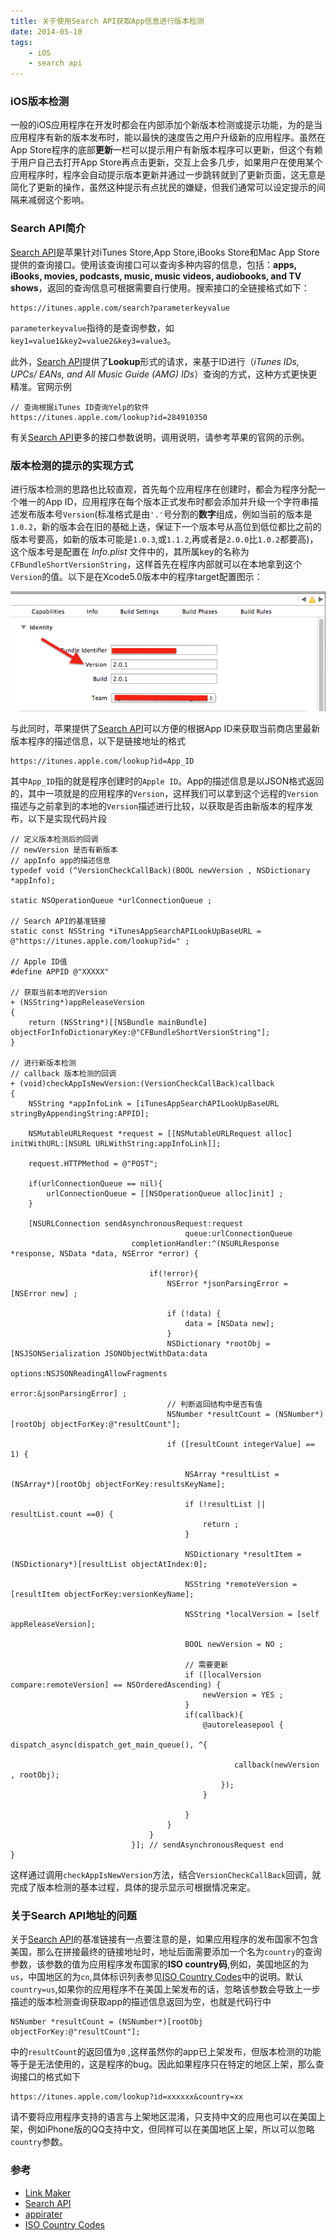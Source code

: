 ```yaml
---
title: 关于使用Search API获取App信息进行版本检测
date: 2014-05-10
tags:
    - iOS
    - search api
---
```



### iOS版本检测

一般的iOS应用程序在开发时都会在内部添加个新版本检测或提示功能，为的是当应用程序有新的版本发布时，能以最快的速度告之用户升级新的应用程序。虽然在App Store程序的底部**更新**一栏可以提示用户有新版本程序可以更新，但这个有赖于用户自己去打开App Store再点击更新，交互上会多几步，如果用户在使用某个应用程序时，程序会自动提示版本更新并通过一步跳转就到了更新页面，这无意是简化了更新的操作，虽然这种提示有点扰民的嫌疑，但我们通常可以设定提示的间隔来减弱这个影响。

### Search API简介

[Search API][ref-2]是苹果针对iTunes Store,App Store,iBooks Store和Mac App Store提供的查询接口。使用该查询接口可以查询多种内容的信息，包括：**apps, iBooks, movies, podcasts, music, music videos, audiobooks, and TV shows**，返回的查询信息可根据需要自行使用。搜索接口的全链接格式如下：

	https://itunes.apple.com/search?parameterkeyvalue

`parameterkeyvalue`指待的是查询参数，如`key1=value1&key2=value2&key3=value3`。

此外，[Search API][ref-2]提供了**Lookup**形式的请求，来基于ID进行（_iTunes IDs, UPCs/ EANs, and All Music Guide (AMG) IDs_）查询的方式，这种方式更快更精准。官网示例

	// 查询根据iTunes ID查询Yelp的软件
	https://itunes.apple.com/lookup?id=284910350

有关[Search API][ref-2]更多的接口参数说明，调用说明，请参考苹果的官网的示例。

### 版本检测的提示的实现方式

进行版本检测的思路也比较直观，首先每个应用程序在创建时，都会为程序分配一个唯一的App ID，应用程序在每个版本正式发布时都会添加并升级一个字符串描述发布版本号`Version`(标准格式是由`'.'`号分割的**数字**组成，例如当前的版本是`1.0.2`，新的版本会在旧的基础上迭，保证下一个版本号从高位到低位都比之前的版本号要高，如新的版本可能是`1.0.3`,或`1.1.2`,再或者是`2.0.0`比`1.0.2`都要高)，这个版本号是配置在 _Info.plist_ 文件中的，其所属key的名称为`CFBundleShortVersionString`，这样首先在程序内部就可以在本地拿到这个`Version`的值。以下是在Xcode5.0版本中的程序target配置图示：

![image](/img/2014-05-10-1.png)

与此同时，苹果提供了[Search API][ref-2]可以方便的根据App ID来获取当前商店里最新版本程序的描述信息，以下是链接地址的格式

	https://itunes.apple.com/lookup?id=App_ID

其中`App_ID`指的就是程序创建时的`Apple ID`。App的描述信息是以JSON格式返回的，其中一项就是的应用程序的`Version`，这样我们可以拿到这个远程的`Version`描述与之前拿到的本地的`Version`描述进行比较，以获取是否由新版本的程序发布，以下是实现代码片段
```objc
// 定义版本检测后的回调
// newVersion 是否有新版本
// appInfo app的描述信息
typedef void (^VersionCheckCallBack)(BOOL newVersion , NSDictionary *appInfo);

static NSOperationQueue *urlConnectionQueue ;

// Search API的基准链接
static const NSString *iTunesAppSearchAPILookUpBaseURL = @"https://itunes.apple.com/lookup?id=" ;

// Apple ID值
#define APPID @"XXXXX"

// 获取当前本地的Version
+ (NSString*)appReleaseVersion
{
    return (NSString*)[[NSBundle mainBundle] objectForInfoDictionaryKey:@"CFBundleShortVersionString"];
}

// 进行新版本检测
// callback 版本检测的回调
+ (void)checkAppIsNewVersion:(VersionCheckCallBack)callback
{
    NSString *appInfoLink = [iTunesAppSearchAPILookUpBaseURL stringByAppendingString:APPID];

    NSMutableURLRequest *request = [[NSMutableURLRequest alloc] initWithURL:[NSURL URLWithString:appInfoLink]];

    request.HTTPMethod = @"POST";

    if(urlConnectionQueue == nil){
        urlConnectionQueue = [[NSOperationQueue alloc]init] ;
    }

    [NSURLConnection sendAsynchronousRequest:request
                                       queue:urlConnectionQueue
                           completionHandler:^(NSURLResponse *response, NSData *data, NSError *error) {

                               if(!error){
                                   NSError *jsonParsingError = [NSError new] ;

                                   if (!data) {
                                       data = [NSData new];
                                   }
                                   NSDictionary *rootObj = [NSJSONSerialization JSONObjectWithData:data
                                                                                           options:NSJSONReadingAllowFragments
                                                                                             error:&jsonParsingError] ;
                                   // 判断返回结构中是否有值
                                   NSNumber *resultCount = (NSNumber*)[rootObj objectForKey:@"resultCount"];

                                   if ([resultCount integerValue] == 1) {

                                       NSArray *resultList = (NSArray*)[rootObj objectForKey:resultsKeyName];

                                       if (!resultList || resultList.count ==0) {
                                           return ;
                                       }

                                       NSDictionary *resultItem = (NSDictionary*)[resultList objectAtIndex:0];

                                       NSString *remoteVersion = [resultItem objectForKey:versionKeyName];

                                       NSString *localVersion = [self appReleaseVersion];

                                       BOOL newVersion = NO ;

                                       // 需要更新
                                       if ([localVersion compare:remoteVersion] == NSOrderedAscending) {
                                           newVersion = YES ;
                                       }
                                       if(callback){
                                           @autoreleasepool {
                                               dispatch_async(dispatch_get_main_queue(), ^{

                                                  callback(newVersion , rootObj);
                                               });
                                           }

                                       }
                                   }
                               }
                           }]; // sendAsynchronousRequest end
}
```

这样通过调用`checkAppIsNewVersion`方法，结合`VersionCheckCallBack`回调，就完成了版本检测的基本过程，具体的提示显示可根据情况来定。

### 关于Search API地址的问题

关于[Search API][ref-2]的基准链接有一点要注意的是，如果应用程序的发布国家不包含美国，那么在拼接最终的链接地址时，地址后面需要添加一个名为`country`的查询参数，该参数的值为应用程序发布国家的**ISO country码**,例如，美国地区的为`us`，中国地区的为`cn`,具体标识列表参见[ISO Country Codes][ref-4]中的说明。默认`country=us`,如果你的应用程序不在美国上架发布的话，忽略该参数会导致上一步描述的版本检测查询获取app的描述信息返回为空，也就是代码行中
```objc
NSNumber *resultCount = (NSNumber*)[rootObj objectForKey:@"resultCount"];
```
中的`resultCount`的返回值为`0`	,这样虽然你的app已上架发布，但版本检测的功能等于是无法使用的，这是程序的bug。因此如果程序只在特定的地区上架，那么查询接口的格式如下

	https://itunes.apple.com/lookup?id=xxxxxx&country=xx

请不要将应用程序支持的语言与上架地区混淆，只支持中文的应用也可以在美国上架，例如iPhone版的QQ支持中文，但同样可以在美国地区上架，所以可以忽略`country`参数。

### 参考

+ [Link Maker][ref-1]
+ [Search API][ref-2]
+ [appirater][ref-3]
+ [ISO Country Codes][ref-4]

[ref-1]: http://linkmaker.itunes.apple.com/cn
[ref-2]: https://www.apple.com/itunes/affiliates/resources/documentation/itunes-store-web-service-search-api.html
[ref-3]: https://github.com/arashpayan/appirater
[ref-4]: http://en.wikipedia.org/wiki/ISO_3166-1_alpha-2
